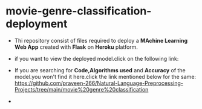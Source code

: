 # movie-genre-classification-deployment                
<!--  -->           
* Thi repository consist of files required to deploy a **MAchine Learning Web App** created with **Flask** on **Heroku** platform.      
<!--  -->         
* if you want to view the deployed model.click on the following link:     


* If you are searching for **Code,Algorithms used** and **Accuracy** of the model.you won't find it here.click the link mentioned below for the same:      
https://github.com/praveen-266/Natural-Language-Preprocessing-Projects/tree/main/movie%20genre%20classification
* 
